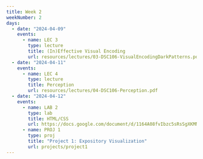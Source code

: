 ```yaml
---
title: Week 2
weekNumber: 2
days:
  - date: "2024-04-09"
    events:
      - name: LEC 3
        type: lecture
        title: (In)Effective Visual Encoding
        url: resources/lectures/03-DSC106-VisualEncodingDarkPatterns.pdf
  - date: "2024-04-11"
    events:
      - name: LEC 4
        type: lecture
        title: Perception
        url: resources/lectures/04-DSC106-Perception.pdf
  - date: "2024-04-12"
    events:
      - name: LAB 2
        type: lab
        title: HTML/CSS
        url: https://docs.google.com/document/d/1164A08fvIbzc5sRsSgXKMNkXq_aLh_uRYCemebGQeLM/edit?usp=sharing
      - name: PROJ 1
        type: proj
        title: "Project 1: Expository Visualization"
        url: projects/project1
---
```

